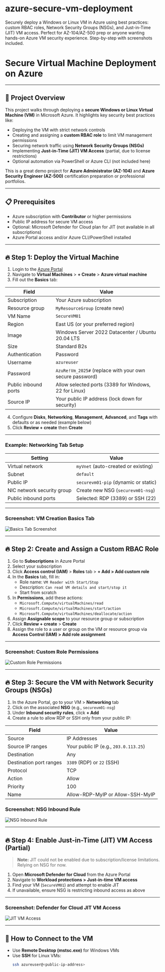 # azure-secure-vm-deployment
Securely deploy a Windows or Linux VM in Azure using best practices: custom RBAC roles, Network Security Groups (NSGs), and Just-in-Time (JIT) VM access. Perfect for AZ-104/AZ-500 prep or anyone wanting hands-on Azure VM security experience. Step-by-step with screenshots included.

# Secure Virtual Machine Deployment on Azure

---

## 🚀 Project Overview

This project walks through deploying a **secure Windows or Linux Virtual Machine (VM)** in Microsoft Azure. It highlights key security best practices like:

- Deploying the VM with strict network controls  
- Creating and assigning a **custom RBAC role** to limit VM management permissions  
- Securing network traffic using **Network Security Groups (NSGs)**  
- Implementing **Just-in-Time (JIT) VM Access** (partial, due to license restrictions)  
- Optional automation via PowerShell or Azure CLI (not included here)

This is a great demo project for **Azure Administrator (AZ-104)** and **Azure Security Engineer (AZ-500)** certification preparation or professional portfolios.

---

## 📋 Prerequisites

- Azure subscription with **Contributor** or higher permissions  
- Public IP address for secure VM access  
- Optional: Microsoft Defender for Cloud plan for JIT (not available in all subscriptions)  
- Azure Portal access and/or Azure CLI/PowerShell installed

---

## 🔥 Step 1: Deploy the Virtual Machine

1. Login to the [Azure Portal](https://portal.azure.com)  
2. Navigate to **Virtual Machines** > **+ Create** > **Azure virtual machine**  
3. Fill out the **Basics** tab:  

| Field           | Value                                |
|-----------------|------------------------------------|
| Subscription    | Your Azure subscription             |
| Resource group  | `MyResourceGroup` (create new)      |
| VM Name         | `SecureVM01`                        |
| Region          | East US (or your preferred region) |
| Image           | Windows Server 2022 Datacenter / Ubuntu 20.04 LTS |
| Size            | Standard B2s                       |
| Authentication  | Password                           |
| Username        | `azureuser`                       |
| Password        | `AzuRe!Vm_2025#` (replace with your own secure password) |
| Public inbound ports | Allow selected ports (3389 for Windows, 22 for Linux) |
| Source IP       | Your public IP address (lock down for security) |

4. Configure **Disks**, **Networking**, **Management**, **Advanced**, and **Tags** with defaults or as needed (example below)  
5. Click **Review + create** then **Create**

---

### Example: Networking Tab Setup  

| Setting                    | Value                              |
|----------------------------|----------------------------------|
| Virtual network            | `myVnet` (auto-created or existing) |
| Subnet                    | `default`                        |
| Public IP                  | `securevm01-pip` (dynamic or static) |
| NIC network security group | Create new NSG (`securevm01-nsg`) |
| Public inbound ports       | Selected: RDP (3389) or SSH (22)  |

---

### Screenshot: VM Creation Basics Tab  
![Basics Tab Screenshot](./screenshots/vm-basics.png)

---

## 🔥 Step 2: Create and Assign a Custom RBAC Role

1. Go to **Subscriptions** in Azure Portal  
2. Select your subscription  
3. Click **Access control (IAM)** > **Roles** tab > **+ Add > Add custom role**  
4. In the **Basics** tab, fill in:  
   - Role name: `VM Reader with Start/Stop`  
   - Description: `Can read VM details and start/stop it`  
   - Start from scratch  
5. In **Permissions**, add these actions:  
   - `Microsoft.Compute/virtualMachines/read`  
   - `Microsoft.Compute/virtualMachines/start/action`  
   - `Microsoft.Compute/virtualMachines/deallocate/action`  
6. Assign **Assignable scope** to your resource group or subscription  
7. Click **Review + create** > **Create**  
8. Assign the role to a user or group on the VM or resource group via **Access Control (IAM) > Add role assignment**

---

### Screenshot: Custom Role Permissions  
![Custom Role Permissions](./screenshots/custom-role-permissions.png)

---

## 🔥 Step 3: Secure the VM with Network Security Groups (NSGs)

1. In the Azure Portal, go to your VM > **Networking** tab  
2. Click on the associated **NSG** (e.g., `securevm01-nsg`)  
3. Under **Inbound security rules**, click **+ Add**  
4. Create a rule to allow RDP or SSH only from your public IP:  

| Field                   | Value                               |
|-------------------------|-----------------------------------|
| Source                  | IP Addresses                      |
| Source IP ranges        | Your public IP (e.g., `203.0.113.25`) |
| Destination             | Any                               |
| Destination port ranges | `3389` (RDP) or `22` (SSH)        |
| Protocol                | TCP                               |
| Action                  | Allow                             |
| Priority                | 100                               |
| Name                    | Allow-RDP-MyIP or Allow-SSH-MyIP  |


### Screenshot: NSG Inbound Rule  
![NSG Inbound Rule](./screenshots/nsg-inbound-rule.png)

---

## 🔥 Step 4: Enable Just-in-Time (JIT) VM Access (Partial)

> **Note:** JIT could not be enabled due to subscription/license limitations. Relying on NSG for now.

1. Open **Microsoft Defender for Cloud** from the Azure Portal  
2. Navigate to **Workload protections > Just-in-time VM access**  
3. Find your VM (`SecureVM01`) and attempt to enable JIT  
4. If unavailable, ensure NSG is restricting inbound access as above  

---

### Screenshot: Defender for Cloud JIT VM Access  
![JIT VM Access](./screenshots/defender-jit.png)

---

## 🎯 How to Connect to the VM

- Use **Remote Desktop (mstsc.exe)** for Windows VMs  
- Use **SSH** for Linux VMs:  
  ```bash
  ssh azureuser@<public-ip-address>
